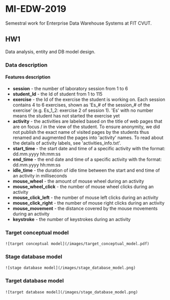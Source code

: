 # MI-EDW-2019

Semestral work for Enterprise Data Warehouse Systems at FIT CVUT.

## HW1

Data analysis, entity and DB model design.

### Data description

#### Features description
* __session__ - 
the number of laboratory session from 1 to 6
* __student_Id__ - 
the Id of student from 1 to 115
* __exercise__ - 
the Id of the exercise the student is working on. Each session contains 4 to 6 exercises, shown as 'Es_# of the session_# of the exercise' (e.g. Es_1_2: exercise 2 of session 1).
'Es' with no number means the student has not started the exercise yet
* __activity__ - 
the activities are labeled based on the title of web pages that are on focus / in the view of the student.
To ensure anonymity, we did not publish the exact name of visited pages by the students thus renamed and augmented the pages into 'activity' names.
To read about the details of activity labels, see 'activities_info.txt'.
* __start_time__ - 
the start date and time of a specific activity with the format: dd.mm.yyyy hh:mm:ss
* __end_time__ - 
the end date and time of a specific activity with the format: dd.mm.yyyy hh:mm:ss
* __idle_time__ - 
the duration of idle time between the start and end time of an activity in milliseconds
* __mouse_wheel__ - 
the amount of mouse wheel during an activity
* __mouse_wheel_click__ - 
the number of mouse wheel clicks during an activity
* __mouse_click_left__ - 
the number of mouse left clicks during an activity
* __mouse_click_right__ - 
the number of mouse right clicks during an activity
* __mouse_movement__ - 
the distance covered by the mouse movements during an activity
* __keystroke__ - 
the number of keystrokes during an activity

### Target conceptual model
	![target conceptual model](/images/target_conceptual_model.pdf)

### Stage database model
	![stage database model](/images/stage_database_model.png)

### Target database model
	![target database model](/images/stage_database_model.png)